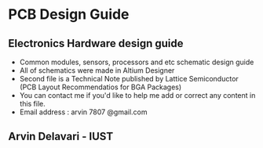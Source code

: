 # PCB Design Guide
## Electronics Hardware design guide
- Common modules, sensors, processors and etc schematic design guide
- All of schematics were made in Altium Designer
- Second file is a Technical Note published by Lattice Semiconductor (PCB Layout Recommendatios for BGA Packages)
- You can contact me if you'd like to help me add or correct any content in this file.
- Email address : arvin 7807 @gmail.com
## Arvin Delavari - IUST
